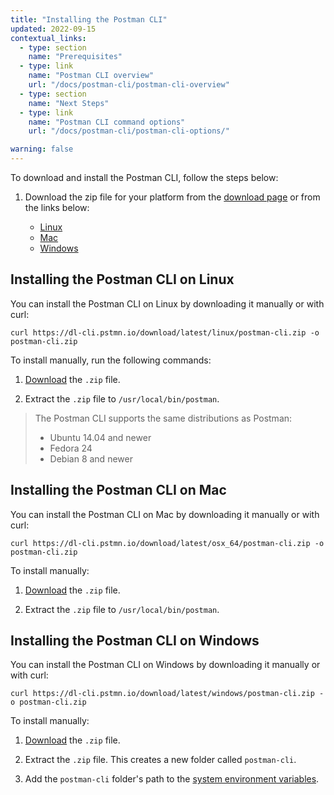 ```yaml
---
title: "Installing the Postman CLI"
updated: 2022-09-15
contextual_links:
  - type: section
    name: "Prerequisites"
  - type: link
    name: "Postman CLI overview"
    url: "/docs/postman-cli/postman-cli-overview"
  - type: section
    name: "Next Steps"
  - type: link
    name: "Postman CLI command options"
    url: "/docs/postman-cli/postman-cli-options/"

warning: false
---
```


To download and install the Postman CLI, follow the steps below:

1. Download the zip file for your platform from the [download page](https://www.postman.com/downloads/) or from the links below:

    * [Linux](https://dl-cli.pstmn.io/download/latest/linux/postman-cli.zip)
    * [Mac](https://dl-cli.pstmn.io/download/latest/osx_64/postman-cli.zip)
    * [Windows](https://dl-cli.pstmn.io/download/latest/windows/postman-cli.zip)

## Installing the Postman CLI on Linux

You can install the Postman CLI on Linux by downloading it manually or with curl:

```curl https://dl-cli.pstmn.io/download/latest/linux/postman-cli.zip -o postman-cli.zip```

To install manually, run the following commands:

1. [Download](https://www.postman.com/downloads/) the `.zip` file.

1. Extract the `.zip` file to `/usr/local/bin/postman`.

> The Postman CLI supports the same distributions as Postman:
>
> * Ubuntu 14.04 and newer
> * Fedora 24
> * Debian 8 and newer
>
## Installing the Postman CLI on Mac

You can install the Postman CLI on Mac by downloading it manually or with curl:

```curl https://dl-cli.pstmn.io/download/latest/osx_64/postman-cli.zip -o postman-cli.zip```

To install manually:

1. [Download](https://www.postman.com/downloads/) the `.zip` file.

1. Extract the `.zip` file to `/usr/local/bin/postman`.

## Installing the Postman CLI on Windows

You can install the Postman CLI on Windows by downloading it manually or with curl:

```curl https://dl-cli.pstmn.io/download/latest/windows/postman-cli.zip -o postman-cli.zip```

To install manually:

1. [Download](https://www.postman.com/downloads/) the `.zip` file.

1. Extract the `.zip` file. This creates a new folder called `postman-cli`.

1. Add the `postman-cli` folder's path to the [system environment variables](https://support.microsoft.com/en-us/topic/how-to-manage-environment-variables-in-windows-xp-5bf6725b-655e-151c-0b55-9a8c9c7f747d).
